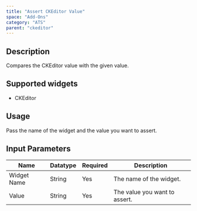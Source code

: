 ```yaml
---
title: "Assert CKEditor Value"
space: "Add-Ons"
category: "ATS"
parent: "ckeditor"
---
```

## Description
Compares the CKEditor value with the given value.

## Supported widgets
 + CKEditor

## Usage
Pass the name of the widget and the value you want to assert.

## Input Parameters



Name | Datatype | Required | Description
---- | -------- | ------- |---------------
Widget Name | String | Yes | The name of the widget.
Value | String | Yes | The value you want to assert.
